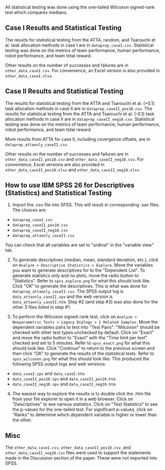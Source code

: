 All statistical testing was done using the one-tailed Wilcoxon signed-rank test which compares medians.

## Case I Results and Statistical Testing

The results for statistical testing from the ATTA, random, and Tsarouchi et al. task allocation methods in case I are in `dataprep_caseI.csv`. Statistical testing was done on the metrics of team performance, human performance, robot performance, and team total reward. 

Other results on the number of successes and failures are in `other_data_caseI.csv`. For convenience, an Excel version is also provided in `other_data_caseI.xlsx`.

## Case II Results and Statistical Testing

The results for statistical testing from the ATTA and Tsarouchi et al. (+0.1) task allocation methods in case II are in `dataprep_caseII_pos10.csv`. The results for statistical testing from the ATTA and Tsarouchi et al. (-0.1) task allocation methods in case II are in `dataprep_caseII_neg10.csv`. Statistical testing was done on the metrics of team performance, human performance, robot performance, and team total reward. 

More results from ATTA for case II, including covergence offsets, are in `dataprep_attaonly_caseII.csv`.

Other results on the number of successes and failures are in `other_data_caseII_pos10.csv` and `other_data_caseII_neg10.csv`. For convenience, Excel versions are also provided in `other_data_caseII_pos10.xlsx` and `other_data_caseII_neg10.xlsx`.

## How to use IBM SPSS 26 for Descriptives (Statistics) and Statistical Testing
1. Import the .csv file into SPSS. This will result in corresponding .sav files. The choices are:
  * `dataprep_caseI.csv`
  * `dataprep_caseII_pos10.csv`
  * `dataprep_caseII_neg10.csv`
  * `dataprep_attaonly_caseII.csv`

You can check that all variables are set to "ordinal" in the "variable view" tab.

2. To generate descriptives (median, mean, standard deviation, etc.), click on `Analyze > Descriptive Statistics > Explore`. Move the variables you want to generate descriptives for to the "Dependent List". To generate statistics only and no plots, move the radio button to "Statistics". Refer to `spss_explore.png` for what this should look like. Click "OK" to generate the descriptives. 
This is what was done for `dataprep_attaonly_caseII.csv`. The SPSS output log is `data_attaonly_caseII.spv` and the web version is `data_attaonly_caseII.htm`.
Step #2 (and step #3) was also done for the other 3 files listed in step #1.

3. To perform the Wilcoxon signed-rank test, click on `Analyze > Nonparametric Tests > Legacy Dialogs > 2 Related Samples`. Move the dependent variables pairs to test into "Test Pairs". "Wilcoxon" should be checked with other test types unchecked by default. Click on "Exact" and move the radio button to "Exact" with the "Time limit per test" checked and set to 5 minutes. Refer to `spss_exact.png` for what this should look like. Click "Continue" to return to the previous screen and then click "OK" to generate the results of the statistical tests. Refer to `spss_wilcoxon.png` for what this should look like.
This produced the following SPSS output logs and web versions:
  * `data_caseI.spv` and `data_caseI.htm`
  * `data_caseII_pos10.spv` and `data_caseII_pos10.htm`
  * `data_caseII_neg10.spv` and `data_caseII_neg10.htm`

4. The easiest way to explore the results is to double click the .htm file from your file explorer to open it in a web browser. Click on "Descriptives" to see various statistics. Click on "Test Statistics" to see the p-values for the one-tailed test. For significant p-values, click on "Ranks" to determine which dependent variable is higher or lower than the other.

## Misc

The `other_data_caseI.csv`, `other_data_caseII_pos10.csv`, and `other_data_caseII_neg10.csv` files were used to support the statements made in the Discussion section of the paper. These were not imported into SPSS.
